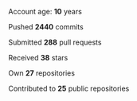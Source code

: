 Account age: **10** years

Pushed **2440** commits

Submitted **288** pull requests

Received **38** stars

Own **27** repositories

Contributed to **25** public repositories
